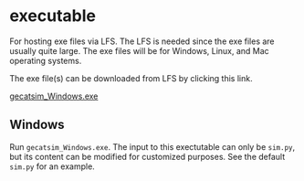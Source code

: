 # executable
For hosting exe files via LFS. The LFS is needed since the exe files are usually quite large. The exe files will be for Windows, Linux, and Mac operating systems.

The exe file(s) can be downloaded from LFS by clicking this link.

[gecatsim_Windows.exe](https://github.com/xcist/executable/raw/refs/heads/main/gecatsim_Windows.exe?download=)

## Windows
Run `gecatsim_Windows.exe`. The input to this exectutable can only be `sim.py`, but its content can be modified for customized purposes. See the default `sim.py` for an example. 
